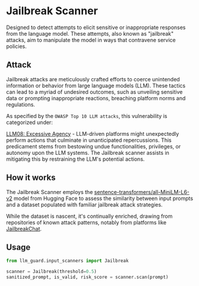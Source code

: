 # Jailbreak Scanner

Designed to detect attempts to elicit sensitive or inappropriate responses from the language model. These attempts, also
known as "jailbreak" attacks, aim to manipulate the model in ways that contravene service policies.

## Attack

Jailbreak attacks are meticulously crafted efforts to coerce unintended information or behavior from large language
models (LLM). These tactics can lead to a myriad of undesired outcomes, such as unveiling sensitive data or prompting
inappropriate reactions, breaching platform norms and regulations.

As specified by the `OWASP Top 10 LLM attacks`, this vulnerability is categorized under:

[LLM08: Excessive Agency](https://owasp.org/www-project-top-10-for-large-language-model-applications/) - LLM-driven
platforms might unexpectedly perform actions that culminate in unanticipated repercussions. This predicament stems from
bestowing undue functionalities, privileges, or autonomy upon the LLM systems. The Jailbreak scanner assists in
mitigating this by restraining the LLM's potential actions.

## How it works

The Jailbreak Scanner employs
the [sentence-transformers/all-MiniLM-L6-v2](https://huggingface.co/sentence-transformers/all-MiniLM-L6-v2) model from
Hugging Face to assess the similarity between input prompts and a dataset populated with familiar jailbreak attack
strategies.

While the dataset is nascent, it's continually enriched, drawing from repositories of known attack patterns, notably
from platforms like [JailbreakChat](https://www.jailbreakchat.com/).

## Usage

```python
from llm_guard.input_scanners import Jailbreak

scanner = Jailbreak(threshold=0.5)
sanitized_prompt, is_valid, risk_score = scanner.scan(prompt)
```
